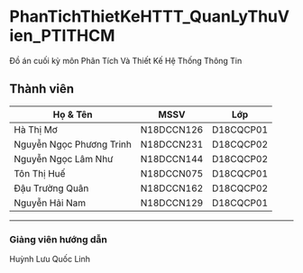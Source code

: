 # PhanTichThietKeHTTT_QuanLyThuVien_PTITHCM
Đồ án cuối kỳ môn Phân Tích Và Thiết Kế Hệ Thống Thông Tin
## Thành viên
| Họ & Tên  | MSSV| Lớp|
| ------------- | ------------- |----------|
| Hà Thị Mơ           |N18DCCN126  |D18CQCP01|
| Nguyễn Ngọc Phương Trinh    | N18DCCN231  |D18CQCP02|
| Nguyễn Ngọc Lâm Như    | N18DCCN144  |D18CQCP02|
| Tôn Thị Huế    | N18DCCN075  |D18CQCP01|
| Đậu Trường Quân           |N18DCCN162  |D18CQCP02|
| Nguyễn Hải Nam    | N18DCCN129  |D18CQCP01|
-----------------------------------------------
### Giảng viên hướng dẫn
Huỳnh Lưu Quốc Linh
